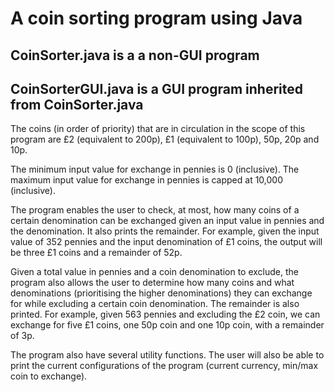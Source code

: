 # A coin sorting program using Java
## CoinSorter.java is a a non-GUI program
## CoinSorterGUI.java is a GUI program inherited from CoinSorter.java

The coins (in order of priority) that are in circulation in the scope of this program are £2 (equivalent to 200p), £1 (equivalent to 100p), 50p, 20p and 10p.


The minimum input value for exchange in pennies is 0 (inclusive). The maximum input value for exchange in pennies is capped at 10,000 (inclusive).


The program enables the user to check, at most, how many coins of a certain denomination can be exchanged given an input value in pennies and the denomination. It also prints the remainder. For example, given the input value of 352 pennies and the input denomination of £1 coins, the output will be three £1 coins and a remainder of 52p.

Given a total value in pennies and a coin denomination to exclude, the program also allows the user to determine how many coins and what denominations (prioritising the higher denominations) they can exchange for while excluding a certain coin denomination. The remainder is also printed. For example, given 563 pennies and excluding the £2 coin, we can exchange for five £1 coins, one 50p coin and one 10p coin, with a remainder of 3p.

The program also have several utility functions. The user will also be able to print the current configurations of the program (current currency, min/max coin to exchange).